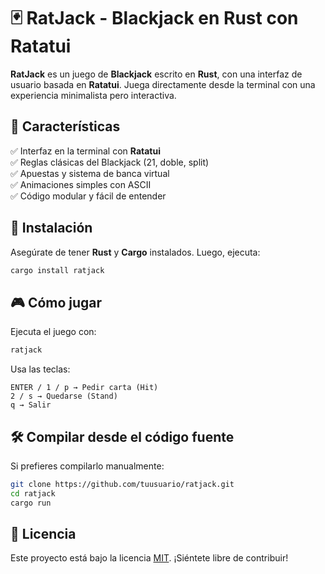 # 🃏 RatJack - Blackjack en Rust con Ratatui
**RatJack** es un juego de **Blackjack** escrito en **Rust**, con una interfaz de usuario basada en **Ratatui**. Juega directamente desde la terminal con una experiencia minimalista pero interactiva.  

## 🎲 Características  
✅ Interfaz en la terminal con **Ratatui**  
✅ Reglas clásicas del Blackjack (21, doble, split)  
✅ Apuestas y sistema de banca virtual  
✅ Animaciones simples con ASCII  
✅ Código modular y fácil de entender  

## 🚀 Instalación  
Asegúrate de tener **Rust** y **Cargo** instalados. Luego, ejecuta:  
```bash
cargo install ratjack
```

## 🎮 Cómo jugar
Ejecuta el juego con:
```bash
ratjack
```
Usa las teclas:

    ENTER / 1 / p → Pedir carta (Hit)
    2 / s → Quedarse (Stand)
    q → Salir

## 🛠️ Compilar desde el código fuente
Si prefieres compilarlo manualmente:
```bash
git clone https://github.com/tuusuario/ratjack.git
cd ratjack
cargo run
```

## 📜 Licencia
Este proyecto está bajo la licencia [MIT](license). ¡Siéntete libre de contribuir!
